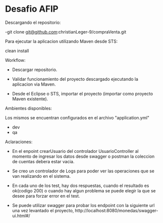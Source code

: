 # Desafio AFIP

Descargando el repositorio:

-git clone git@github.com:christianLeger-9/compraVenta.git


Para ejecutar la aplicacion utilizando Maven desde STS:

clean install


Workflow:

- Descargar repositorio.

- Validar funcionamiento del proyecto descargado ejecutando la aplicacion via Maven.

- Desde el Eclipse o STS, importar el proyecto (importar como proyecto Maven existente).


Ambientes disponibles:

Los mismos se encuentran configurados en el archivo "application.yml"
- dev
- qa


Aclaraciones: 

- En el enpoint crearUsuario del controlador UsuarioController al momento de ingresar los datos desde swagger o postman la coleccion de cuentas
debera estar vacia.

- Se creo un controlador de Logs para poder ver las operaciones que se van realizando en el sistema.

- En cada uno de los test, hay dos respuestas, cuando el resultado es ok(codigo 200) o cuando hay algun problema
se puede elegir la que se desee para forzar error en el test.

- Se puede utilizar swagger para probar los endpoint con la siguiente url una vez levantado el proyecto, 
http://localhost:8080/monedas/swagger-ui.html#/

